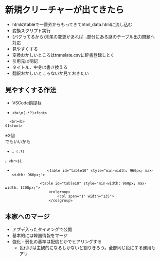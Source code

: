 # 新規クリーチャーが出てきたら

* htmlのtableで一番外からもってきてhtml_data.htmlに流し込む
* 変換スクリプト実行
* (バグってるから)末尾の変更があれば…部分にある謎のテーブル出力問題へ対応
* 見やすくする
* 変換おかしいところはtranslate.csvに辞書登録しとく
* 引用元は明記
* タイトル、中身は書き換える
* 翻訳おかしいところないか見ておきたい


## 見やすくする作法
- VSCode前提ね

- `<b>\n(.*?)<font>`
```
  <br><b>
$1<font>
```
※2個<br>でもいいかも

- `。(.?)`

```
。<br>$1
```

- `                <table id="table10" style="min-width: 960px; max-width: 960px;">`

```
                <table id="table10" style="min-width: 960px; max-width: 1200px;">
                    <colgroup>
                        <col span="1" width="135">
                    </colgroup>
```


## 本家へのマージ
- アプデ入ったタイミングで公開
- 基本的には韓国情報をマージ
- 強化・弱化の基準は配信とかでヒアリングする
  - 色付けは主観的になるしかないと割りきろう。全部同じ色にする運用もアリ


